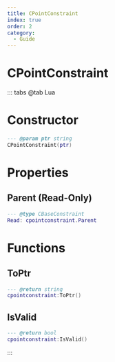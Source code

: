 ```yaml
---
title: CPointConstraint
index: true
order: 2
category:
  - Guide
---
```


# CPointConstraint

::: tabs
@tab Lua
# Constructor
```lua
--- @param ptr string
CPointConstraint(ptr)
```
# Properties
## Parent (Read-Only)
```lua
--- @type CBaseConstraint
Read: cpointconstraint.Parent
```
# Functions
## ToPtr
```lua
--- @return string
cpointconstraint:ToPtr()
```
## IsValid
```lua
--- @return bool
cpointconstraint:IsValid()
```

:::